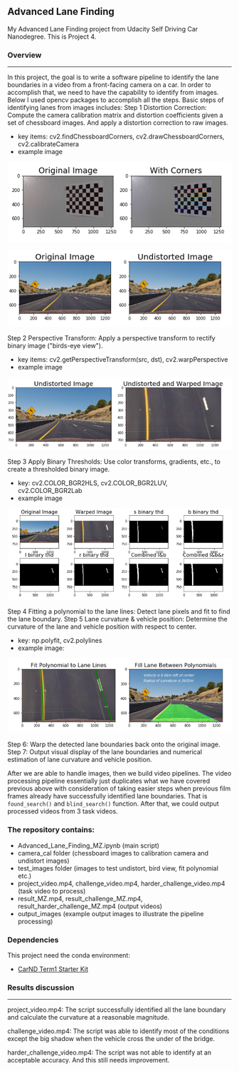 ## Advanced Lane Finding
My Advanced Lane Finding project from Udacity Self Driving Car Nanodegree. This is Project 4. 

[//]: # (Image References)
[IdentifyChessboardCorners.png]: ./output_images/IdentifyChessboardCorners.png
[Undistort_images.png]: ./output_images/Undistort_images.png
[ApplyBinaryThresholds.png]: ./output_images/ApplyBinaryThresholds.png
[bridview_images.png]: ./output_images/bridview_images.png
[FitPolynomial_ApplyToOriginalImages.png]: ./output_images/FitPolynomial_ApplyToOriginalImages.png

### Overview
---
In this project, the goal is to write a software pipeline to identify the lane boundaries in a video from a front-facing camera on a car. In order to accomplish that, we need to have the capability to identify from images. Below I used opencv packages to accomplish all the steps. 
Basic steps of identifying lanes from images includes: 
Step 1 Distortion Correction: Compute the camera calibration matrix and distortion coefficients given a set of chessboard images. And apply a distortion correction to raw images. 
- key items: cv2.findChessboardCorners, cv2.drawChessboardCorners, cv2.calibrateCamera
- example image

![alt text][IdentifyChessboardCorners.png]
 
![alt text][Undistort_images.png]
 
Step 2 Perspective Transform: Apply a perspective transform to rectify binary image ("birds-eye view").
- key items: cv2.getPerspectiveTransform(src, dst), cv2.warpPerspective
- example image

![alt text][bridview_images.png]
 
Step 3 Apply Binary Thresholds: Use color transforms, gradients, etc., to create a thresholded binary image.
- key: cv2.COLOR_BGR2HLS, cv2.COLOR_BGR2LUV, cv2.COLOR_BGR2Lab
- example image

![alt text][ApplyBinaryThresholds.png]
 
Step 4 Fitting a polynomial to the lane lines: Detect lane pixels and fit to find the lane boundary. 
Step 5 Lane curvature & vehicle position: Determine the curvature of the lane and vehicle position with respect to center.
- key: np.polyfit, cv2.polylines
- example image: 

![alt text][FitPolynomial_ApplyToOriginalImages.png]
 
Step 6: Warp the detected lane boundaries back onto the original image.
Step 7: Output visual display of the lane boundaries and numerical estimation of lane curvature and vehicle position.

After we are able to handle images, then we build video pipelines. The video processing pipeline essentially just duplicates what we have covered previous above with consideration of taking easier steps when previous film frames already have successfully identified lane boundaries. That is `found_search()` and `blind_search()` function. After that, we could output processed videos from 3 task videos. 

### The repository contains: 

* Advanced_Lane_Finding_MZ.ipynb (main script)
* camera_cal folder (chessboard images to calibration camera and undistort images)
* test_images folder (images to test undistort, bird view, fit polynomial etc.)
* project_video.mp4, challenge_video.mp4, harder_challenge_video.mp4 (task video to process)
* result_MZ.mp4, result_challenge_MZ.mp4, result_harder_challenge_MZ.mp4 (output videos)
* output_images (example output images to illustrate the pipeline processing)

### Dependencies
This project need the conda environment:
* [CarND Term1 Starter Kit](https://github.com/udacity/CarND-Term1-Starter-Kit)


### Results discussion
---
project_video.mp4: The script successfully identified all the lane boundary and calculate the curvature at a reasonable magnitude. 

challenge_video.mp4: The script was able to identify most of the conditions except the big shadow when the vehicle cross the under of the bridge. 

harder_challenge_video.mp4: The script was not able to identify at an acceptable accuracy. And this still needs improvement. 
